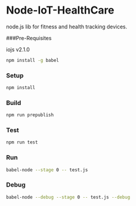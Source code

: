 Node-IoT-HealthCare
===================

node.js lib for fitness and health tracking devices.

###Pre-Requisites

iojs v2.1.0

```sh
npm install -g babel
```
### Setup
```sh
npm install 
```

### Build
```sh
npm run prepublish
```

### Test
```sh
npm run test
```

### Run
```sh
babel-node --stage 0 -- test.js
```

### Debug
```sh
babel-node --debug --stage 0 -- test.js --debug
```
